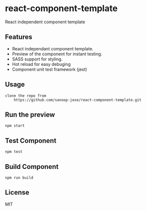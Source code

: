 # react-component-template
React independent component template  

## Features

- React independant component template.
- Preview of the component for instant testing.
- SASS support for styling.
- Hot reload for easy debuging
- Component unit test framework (jest)

## Usage

    clone the repo from
        https://github.com/sanoop-jose/react-component-template.git

## Run the preview 

`npm start`

## Test Component 

`npm test`

## Build Component

`npm run build`

## License

MIT
